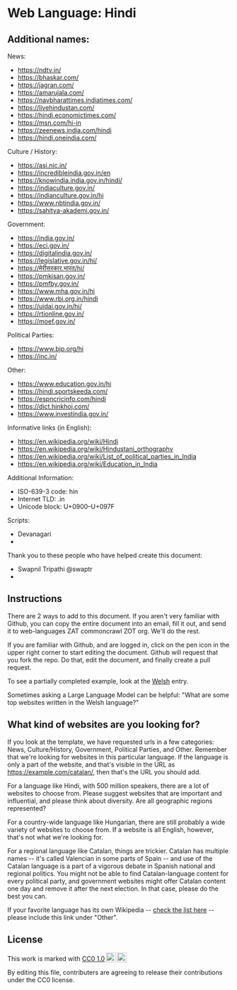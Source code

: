 # Web Language: Hindi

Additional names:
- 

News:
- https://ndtv.in/
- https://bhaskar.com/
- https://jagran.com/
- https://amarujala.com/
- https://navbharattimes.indiatimes.com/
- https://livehindustan.com/
- https://hindi.economictimes.com/
- https://msn.com/hi-in
- https://zeenews.india.com/hindi
- https://hindi.oneindia.com/

Culture / History:
- https://asi.nic.in/
- https://incredibleindia.gov.in/en
- https://knowindia.india.gov.in/hindi/
- https://indiaculture.gov.in/
- https://indianculture.gov.in/hi
- https://www.nbtindia.gov.in/
- https://sahitya-akademi.gov.in/

Government:
- https://india.gov.in/
- https://eci.gov.in/
- https://digitalindia.gov.in/
- https://legislative.gov.in/hi/
- https://मेरीसरकार.भारत/hi/
- https://pmkisan.gov.in/
- https://pmfby.gov.in/
- https://www.mha.gov.in/hi
- https://www.rbi.org.in/hindi
- https://uidai.gov.in/hi/
- https://rtionline.gov.in/
- https://moef.gov.in/

Political Parties:
- https://www.bjp.org/hi
- https://inc.in/

Other:
- https://www.education.gov.in/hi
- https://hindi.sportskeeda.com/
- https://espncricinfo.com/hindi
- https://dict.hinkhoj.com/
- https://www.investindia.gov.in/

Informative links (in English):
- https://en.wikipedia.org/wiki/Hindi
- https://en.wikipedia.org/wiki/Hindustani_orthography
- https://en.wikipedia.org/wiki/List_of_political_parties_in_India
- https://en.wikipedia.org/wiki/Education_in_India

Additional Information:
- ISO-639-3 code: hin
- Internet TLD: .in
- Unicode block: U+0900–U+097F

Scripts:
- Devanagari
- 

Thank you to these people who have helped create this document:
- Swapnil Tripathi @swaptr
- 

## Instructions

There are 2 ways to add to this document. If you aren't very familiar
with Github, you can copy the entire document into an email, fill it
out, and send it to web-languages ZAT commoncrawl ZOT org. We'll do the rest.

If you are familiar with Github, and are logged in, click on the pen
icon in the upper right corner to start editing the document.
Github will request that you fork the repo. Do that, edit the
document, and finally create a pull request.

To see a partially completed example, look at the
[Welsh](../living/welsh.md) entry.

Sometimes asking a Large Language Model can be helpful: "What are some
top websites written in the Welsh language?"

## What kind of websites are you looking for?

If you look at the template, we have requested urls in a few
categories: News, Culture/History, Government, Political Parties, and
Other. Remember that we're looking for websites in this particular
language. If the language is only a part of the website, and that's
visible in the URL as https://example.com/catalan/, then that's the
URL you should add.

For a language like Hindi, with 500 million speakers, there are a lot
of websites to choose from. Please suggest websites that are important
and influential, and please think about diversity. Are all geographic
regions represented?

For a country-wide language like Hungarian, there are still probably a
wide variety of websites to choose from. If a website is all English,
however, that's not what we're looking for.

For a regional language like Catalan, things are trickier. Catalan has
multiple names -- it's called Valencian in some parts of Spain -- and
use of the Catalan language is a part of a vigorous debate in Spanish
national and regional politics. You might not be able to find
Catalan-language content for every political party, and government
websites might offer Catalan content one day and remove it after
the next election. In that case, please do the best you can.

If your favorite language has its own Wikipedia -- [check the list here](https://en.wikipedia.org/wiki/List_of_Wikipedias) --
please include this link under "Other".

## License

<p xmlns:cc="http://creativecommons.org/ns#" >This work is marked with <a href="https://creativecommons.org/publicdomain/zero/1.0/?ref=chooser-v1" target="_blank" rel="license noopener noreferrer" style="display:inline-block;">CC0 1.0<img style="height:22px!important;margin-left:3px;vertical-align:text-bottom;" src="https://mirrors.creativecommons.org/presskit/icons/cc.svg?ref=chooser-v1" alt=""><img style="height:22px!important;margin-left:3px;vertical-align:text-bottom;" src="https://mirrors.creativecommons.org/presskit/icons/zero.svg?ref=chooser-v1" alt=""></a></p>

By editing this file, contributers are agreeing to release their contributions under the CC0 license.
